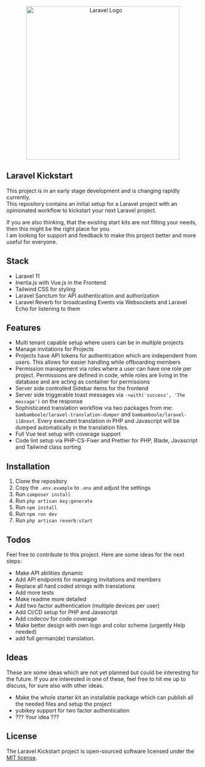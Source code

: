 <p align="center"><a href="https://laravel.com" target="_blank"><img src="https://raw.githubusercontent.com/laravel/art/master/logo-lockup/5%20SVG/2%20CMYK/1%20Full%20Color/laravel-logolockup-cmyk-red.svg" width="400" alt="Laravel Logo"></a></p>


## Laravel Kickstart
This project is in an early stage development and is changing rapidly currently.  
This repository contains an initial setup for a Laravel project with an opinionated workflow to kickstart your next Laravel project.

If you are also thinking, that the existing start kits are not fitting your needs, then this might be the right place for you.  
I am looking for support and feedback to make this project better and more useful for everyone.

## Stack
- Laravel 11
- Inertia.js with Vue.js in the Frontend
- Tailwind CSS for styling
- Laravel Sanctum for API authentication and authorization
- Laravel Reverb for broadcasting Events via Websockets and Laravel Echo for listening to them

## Features
- Multi tenant capable setup where users can be in multiple projects
- Manage invitations for Projects
- Projects have API tokens for authentication which are independent from users. This allows for easier handling while offboarding members
- Permission management via roles where a user can have one role per project. Permissions are defined in code, while roles are living in the database and are acting as container for permissions
- Server side controlled Sidebar items for the frontend
- Server side triggerable toast messages via `->with('success', 'The message')` on the response
- Sophisticated translation workflow via two packages from me: `bambamboole/laravel-translation-dumper` and `bambamboole/laravel-i18next`.
Every executed translation in PHP and Javascript will be dumped automatically in the translation files.
- Full Vue test setup with coverage support 
- Code lint setup via PHP-CS-Fixer and Prettier for PHP, Blade, Javascript and Tailwind class sorting

## Installation
1. Clone the repository
2. Copy the `.env.example` to `.env` and adjust the settings
3. Run `composer install`
4. Run `php artisan key:generate`
5. Run `npm install`
6. Run `npm run dev`
7. Run `php artisan reverb:start`

## Todos
Feel free to contribute to this project. Here are some ideas for the next steps:
- Make API abilities dynamic
- Add API endpoints for managing invitations and members
- Replace all hard coded strings with translations
- Add more tests
- Make readme more detailed
- Add two factor authentication (multiple devices per user)
- Add CI/CD setup for PHP and Javascript
- Add codecov for code coverage
- Make better design with own logo and color scheme (urgently Help needed)
- add full german(de) translation.

## Ideas
These are some ideas which are not yet planned but could be interesting for the future. If you are interested in one of these, feel free to hit me up to discuss, for sure also with other ideas.
- Make the whole starter kit an installable package which can publish all the needed files and setup the project
- yubikey support for two factor authentication
- ??? Your idea ???

## License

The Laravel Kickstart project is open-sourced software licensed under the [MIT license](https://opensource.org/licenses/MIT).
